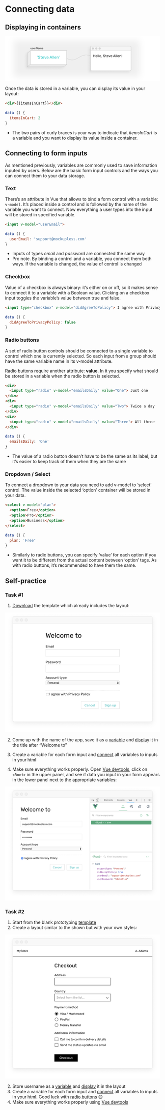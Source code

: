# Connecting data

## Displaying in containers

![illustration of data connection](./images/data-connecting.png)

Once the data is stored in a variable, you can display its value in your layout:

<!-- todo: add screenshot of the UI to connect with the result  -->
```html
<div>{{itemsInCart}}</div>
```
```js
data () {
  itemsInCart: 2
}
```
- The two pairs of curly braces is your way to indicate that *itemsInCart* is a variable and you want to display its value inside a container.

## Connecting to form inputs

As mentioned previously, variables are commonly used to save information inputed by users. Below are the basic form input controls and the ways you can connect them to your data storage. 

### Text

There’s an attribute in Vue that allows to bind a form control with a variable: `v-model`. It’s placed inside a control and is followed by the name of the variable you want to connect. Now everything a user types into the input will be stored in specified variable. 

```html
<input v-model="userEmail"> 
```
```js
data () {
  userEmail: 'support@mockupless.com'
}
```
- Inputs of types *email* and *password* are connected the same way
- Pro note. By binding a control and a variable, you connect them both ways. If the variable is changed, the value of control is changed


### Checkbox

Value of a checkbox is always binary: it’s either on or off, so it makes sense to connect it to a variable with a Boolean value. Clicking on a checkbox input toggles the variable’s value between true and false.

<!-- todo: add screenshot of the UI to connect with the result  -->
```html
<input type="checkbox" v-model="didAgreeToPolicy"> I agree with Privacy Policy
```
```js
data () {
  didAgreeToPrivacyPolicy: false
}
```

### Radio buttons

A set of radio button controls should be connected to a single variable to control which one is currently selected. So each input from a group should have the same variable name in its v-model attribute.

Radio buttons require another attribute: **value**. In it you specify what should be stored in a variable when the radio button is selected. 

<!-- todo: add screenshot of the UI to connect with the result  -->
```html
<div>
  <input type="radio" v-model="emailsDaily" value="One"> Just one
</div>
<div>
  <input type="radio" v-model="emailsDaily" value="Two"> Twice a day
</div>
<div>
  <input type="radio" v-model="emailsDaily" value="Three"> All three
</div>
```
```js
data () {
  emailsDaily: 'One'
}
```
- The value of a radio button doesn’t have to be the same as its label, but it’s easier to keep track of them when they are the same

### Dropdown / Select

To connect a dropdown to your data you need to add v-model to ‘select’ control. The value inside the selected ‘option’ container will be stored in your data.

<!-- todo: add screenshot of the UI to connect with the result  -->
```html
<select v-model="plan">
  <option>Free</option>
  <option>Pro</option>
  <option>Business</option>
</select>
```
```js
data () {
  plan: 'Free'
}
```

- Similarly to radio buttons, you can specify ‘value’ for each option if you want it to be different from the actual content between ‘option’ tags. As with radio buttons, it’s recommended to have them the same. 

## Self-practice

### Task #1

1. [Download](https://firebasestorage.googleapis.com/v0/b/mockupless.appspot.com/o/self-practice%2Fdata%2Fsignup.html.zip?alt=media&token=26cc5f40-aa94-4328-80e4-786676bd382d) the template which already includes the layout:

![sign up form](./images/self-practice-signup.png)

2. Come up with the name of the app, save it as a [variable](./variables.html#variables) and [display](./display.html#displaying-in-containers) it in the title after “Welcome to”

3. Create a variable for each form input and [connect](./display.html#connecting-to-form-inputs) all variables to inputs in your html

4. Make sure everything works properly. Open [Vue devtools](./../Setup/devtools.html), click on `<Root>` in the upper panel, and see if data you input in your form appears in the lower panel next to the appropriate variables:

![vue dev tools](./images/self-practice-devtools.png)

### Task #2

1. Start from the blank prototyping [template](./../Setup/template.html)
2. Create a layout similar to the shown but with your own styles:

![sign up form](./images/self-practice-checkout.png)

2. Store username as a [variable](./variables.html#variables) and [display](./display.html#displaying-in-containers) it in the layout
3. Create a variable for each form input and [connect](./display.html#connecting-to-form-inputs) all variables to inputs in your html. Good luck with [radio buttons](./display.html#radio-buttons) 😉
4. Make sure everything works properly using [Vue devtools](./../Setup/devtools.html)